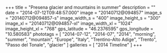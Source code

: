 +++
title = "Presena glacier and mountains in summer"
description = ""
date = "2014-07-12T09:48:57.000"
image = "20140712@094857"
image_s = "20140712@094857-s"
image_width_s = "400"
image_height_s = "300"
image_xl = "20140712@094857-xl"
image_width_xl = "1024"
image_height_xl = "768"
gps_latitude = "46.2376595"
gps_longitude = "10.580583"
phototags = [ "2014-07-12", "2014-07", "2014", "morning", "summer", "mountain", "Europe", "Italy", "Trentino-Alto Adige", "Trento", "Passo del Tonale", "glacier" ]
galleries = [ "2014 Timeline" ]
+++
